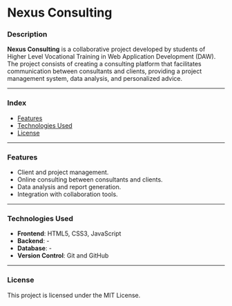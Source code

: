 # Nexus Consulting

### Description
**Nexus Consulting** is a collaborative project developed by students of Higher Level Vocational Training in Web Application Development (DAW). The project consists of creating a consulting platform that facilitates communication between consultants and clients, providing a project management system, data analysis, and personalized advice.

---

### Index
- [Features](#features)
- [Technologies Used](#technologies-used)
- [License](#license)

---

### Features

- Client and project management.
- Online consulting between consultants and clients.
- Data analysis and report generation.
- Integration with collaboration tools.

---

### Technologies Used

- **Frontend**: HTML5, CSS3, JavaScript
- **Backend**: -
- **Database**: -
- **Version Control**: Git and GitHub

---

### License

This project is licensed under the MIT License.
